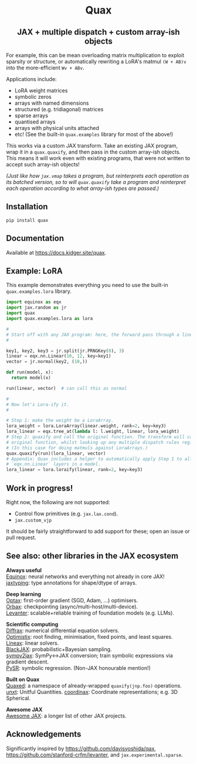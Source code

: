 <h1 align="center">Quax</h1>
<h2 align="center">JAX + multiple dispatch + custom array-ish objects</h2>

For example, this can be mean overloading matrix multiplication to exploit sparsity or structure, or automatically rewriting a LoRA's matmul `(W + AB)v` into the more-efficient `Wv + ABv`.

Applications include:

- LoRA weight matrices
- symbolic zeros
- arrays with named dimensions
- structured (e.g. tridiagonal) matrices
- sparse arrays
- quantised arrays
- arrays with physical units attached
- etc! (See the built-in `quax.examples` library for most of the above!)

This works via a custom JAX transform. Take an existing JAX program, wrap it in a `quax.quaxify`, and then pass in the custom array-ish objects. This means it will work even with existing programs, that were not written to accept such array-ish objects!

_(Just like how `jax.vmap` takes a program, but reinterprets each operation as its batched version, so to will `quax.quaxify` take a program and reinterpret each operation according to what array-ish types are passed.)_

## Installation

```
pip install quax
```

## Documentation

Available at https://docs.kidger.site/quax.

## Example: LoRA

This example demonstrates everything you need to use the built-in `quax.examples.lora` library.

```python
import equinox as eqx
import jax.random as jr
import quax
import quax.examples.lora as lora

#
# Start off with any JAX program: here, the forward pass through a linear layer.
#

key1, key2, key3 = jr.split(jr.PRNGKey(0), 3)
linear = eqx.nn.Linear(10, 12, key=key1)
vector = jr.normal(key2, (10,))

def run(model, x):
  return model(x)

run(linear, vector)  # can call this as normal

#
# Now let's Lora-ify it.
#

# Step 1: make the weight be a LoraArray.
lora_weight = lora.LoraArray(linear.weight, rank=2, key=key3)
lora_linear = eqx.tree_at(lambda l: l.weight, linear, lora_weight)
# Step 2: quaxify and call the original function. The transform will call the
# original function, whilst looking up any multiple dispatch rules registered.
# (In this case for doing matmuls against LoraArrays.)
quax.quaxify(run)(lora_linear, vector)
# Appendix: Quax includes a helper to automatically apply Step 1 to all
# `eqx.nn.Linear` layers in a model.
lora_linear = lora.loraify(linear, rank=2, key=key3)
```

## Work in progress!

Right now, the following are not supported:

- Control flow primitives (e.g. `jax.lax.cond`).
- `jax.custom_vjp`

It should be fairly straightforward to add support for these; open an issue or pull request.

## See also: other libraries in the JAX ecosystem

**Always useful**  
[Equinox](https://github.com/patrick-kidger/equinox): neural networks and everything not already in core JAX!  
[jaxtyping](https://github.com/patrick-kidger/jaxtyping): type annotations for shape/dtype of arrays.  

**Deep learning**  
[Optax](https://github.com/deepmind/optax): first-order gradient (SGD, Adam, ...) optimisers.  
[Orbax](https://github.com/google/orbax): checkpointing (async/multi-host/multi-device).  
[Levanter](https://github.com/stanford-crfm/levanter): scalable+reliable training of foundation models (e.g. LLMs).  

**Scientific computing**  
[Diffrax](https://github.com/patrick-kidger/diffrax): numerical differential equation solvers.  
[Optimistix](https://github.com/patrick-kidger/optimistix): root finding, minimisation, fixed points, and least squares.  
[Lineax](https://github.com/patrick-kidger/lineax): linear solvers.  
[BlackJAX](https://github.com/blackjax-devs/blackjax): probabilistic+Bayesian sampling.  
[sympy2jax](https://github.com/patrick-kidger/sympy2jax): SymPy<->JAX conversion; train symbolic expressions via gradient descent.  
[PySR](https://github.com/milesCranmer/PySR): symbolic regression. (Non-JAX honourable mention!)  

**Built on Quax**  
[Quaxed](https://github.com/GalacticDynamics/quaxed): a namespace of already-wrapped `quaxify(jnp.foo)` operations.  
[unxt](https://github.com/GalacticDynamics/unxt): Unitful Quantities.
[coordinax](https://github.com/GalacticDynamics/coordinax): Coordinate representations; e.g. 3D Spherical.

**Awesome JAX**  
[Awesome JAX](https://github.com/n2cholas/awesome-jax): a longer list of other JAX projects.  

## Acknowledgements

Significantly inspired by https://github.com/davisyoshida/qax, https://github.com/stanford-crfm/levanter, and `jax.experimental.sparse`.
